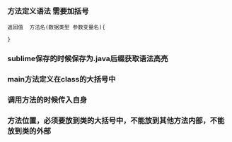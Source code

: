 ### 方法定义语法 需要加括号
```
返回值  方法名(数据类型 参数变量名){

}
```

### sublime保存的时候保存为.java后缀获取语法高亮

### main方法定义在class的大括号中

### 调用方法的时候传入自身

### 方法位置，必须要放到类的大括号中，不能放到其他方法内部，不能放到类的外部